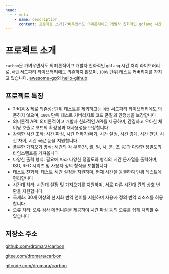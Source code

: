 ```yaml
---
head:
  - - meta
    - name: description
      content: 프로젝트 소개|가벼우면서도 의미론적이고 개발자 친화적인 golang 시간 처리 라이브러리
---
```


# 프로젝트 소개

`carbon`은 가벼우면서도 의미론적이고 개발자 친화적인 `golang` 시간 처리 라이브러리로, `어떤` 서드파티 라이브러리에도 의존하지 않으며, `100%` 단위 테스트 커버리지를 가지고 있습니다. [awesome-go](https://github.com/yinggaozhen/awesome-go-cn#日期和时间 "awesome-go-cn")와 [hello-github](https://hellogithub.com/repository/dromara/carbon "hello-github")

## 프로젝트 특징
- 가벼움 & 제로 의존성: 단위 테스트를 제외하고는 `어떤` 서드파티 라이브러리에도 의존하지 않으며, `100%` 단위 테스트 커버리지로 코드 품질과 안정성을 보장합니다
- 의미론적 API: 의미론적이고 개발자 친화적인 API를 제공하며, 간결하고 우아한 체이닝 호출로 코드의 확장성과 재사용성을 보장합니다
- 강력한 시간 조작: 시간 파싱, 시간 더하기/빼기, 시간 설정, 시간 경계, 시간 판단, 시간 차이, 시간 극값 등을 지원합니다
- 풍부한 가져오기 방식: 시간의 각 부분(년, 월, 일, 시, 분, 초 등)과 다양한 정밀도의 타임스탬프를 가져옵니다
- 다양한 출력 형식: 필요에 따라 다양한 정밀도와 형식의 시간 문자열을 출력하며, ISO, RFC 시리즈 및 사용자 정의 형식을 포함합니다
- 테스트 친화적: 테스트 시간 설정을 지원하며, 현재 시간을 동결하여 단위 테스트에 편리합니다
- 시간대 처리: 시간대 설정 및 가져오기를 지원하며, 서로 다른 시간대 간의 상호 변환을 지원합니다
- 국제화: 30개 이상의 현지화 번역 언어를 지원하며 사용자 정의 번역 리소스를 허용합니다
- 오류 처리: 오류 검사 메커니즘을 제공하여 시간 파싱 등의 오류를 쉽게 처리할 수 있습니다

## 저장소 주소

[github.com/dromara/carbon](https://github.com/dromara/carbon "github.com/dromara/carbon")

[gitee.com/dromara/carbon](https://gitee.com/dromara/carbon "gitee.com/dromara/carbon")

[gitcode.com/dromara/carbon](https://gitcode.com/dromara/carbon "gitcode.com/dromara/carbon") 